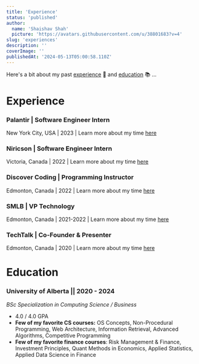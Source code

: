 ```yaml
---
title: 'Experience'
status: 'published'
author:
  name: 'Shaishav Shah'
  picture: 'https://avatars.githubusercontent.com/u/38801683?v=4'
slug: 'experiences'
description: ''
coverImage: ''
publishedAt: '2024-05-13T05:00:58.110Z'
---
```


Here's a bit about my past [experience](#experience) 🔨 and [education](#education) 📚 …

# Experience

### Palantir | Software Engineer Intern

New York City, USA | 2023 | Learn more about my time [here](/jobs/palantir)

### Niricson | Software Engineer Intern

Victoria, Canada | 2022 | Learn more about my time [here](/jobs/niricson)

### Discover Coding | Programming Instructor

Edmonton, Canada | 2022 | Learn more about my time [here](/jobs/discover-coding)

### SMLB | VP Technology

Edmonton, Canada | 2021-2022 | Learn more about my time [here](/jobs/smlb)

### TechTalk | Co-Founder & Presenter

Edmonton, Canada | 2020 | Learn more about my time [here](/jobs/techtalk)

# Education

### University of Alberta || 2020 - 2024

*BSc Specialization in Computing Science / Business*

- 4.0 / 4.0 GPA
- **Few of my favorite CS courses:** OS Concepts, Non-Procedural Programming, Web Architecture, Information Retrieval, Advanced Algorithms, Competitive Programming
- **Few of my favorite finance courses**: Risk Management & Finance, Investment Principles, Quant Methods in Economics, Applied Statistics, Applied Data Science in Finance